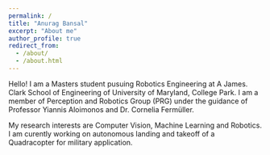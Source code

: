 ```yaml
---
permalink: /
title: "Anurag Bansal"
excerpt: "About me"
author_profile: true
redirect_from: 
  - /about/
  - /about.html
---
```


Hello! I am a Masters student pusuing Robotics Engineering at A James. Clark School of Engineering of University of Maryland, College Park. I am a member of Perception and Robotics Group (PRG) under the guidance of Professor Yiannis Aloimonos and Dr. Cornelia Fermüller.

My research interests are Computer Vision, Machine Learning and Robotics. I am curently working on autonomous landing and takeoff of a Quadracopter for military application.
